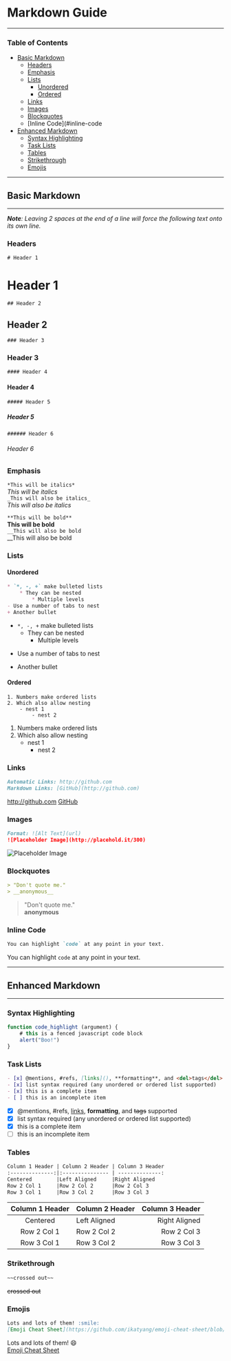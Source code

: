 # Markdown Guide
________________
### Table of Contents
- [Basic Markdown](#basic-markdown)
	- [Headers](#headers)
	- [Emphasis](#emphasis)
	- [Lists](#lists)
		- [Unordered](#unordered)
		- [Ordered](#ordered)
	- [Links](#links)
	- [Images](#images)
	- [Blockquotes](#blockquotes)
	- [Inline Code](#inline-code
- [Enhanced Markdown](#enhanced-markdown)
	- [Syntax Highlighting](#syntax-highlighting)
	- [Task Lists](#task-lists)
	- [Tables](#tables)
	- [Strikethrough](#strikethrough)
	- [Emojis](#emojis)
________________

## Basic Markdown
_________________

*__Note__: Leaving 2 spaces at the end of a line will force the following text onto its own line.*
### Headers

`# Header 1`
# Header 1
`## Header 2`
## Header 2
`### Header 3`
### Header 3
`#### Header 4`
#### Header 4
`##### Header 5`
##### Header 5
`###### Header 6`
###### Header 6

### Emphasis

`*This will be italics*`  
*This will be italics*  
`_This will also be italics_`  
_This will also be italics_  

`**This will be bold**`  
**This will be bold**  
`__This will also be bold`  
__This will also be bold  

### Lists

#### Unordered

```markdown
* `*, -, +` make bulleted lists
	* They can be nested
		* Multiple levels
- Use a number of tabs to nest
+ Another bullet
```

* `*, -, +` make bulleted lists
	* They can be nested
		* Multiple levels
- Use a number of tabs to nest
+ Another bullet

#### Ordered

```
1. Numbers make ordered lists
2. Which also allow nesting
	- nest 1
		- nest 2  
```

1. Numbers make ordered lists
2. Which also allow nesting
	- nest 1
		- nest 2  
		
### Links

```markdown
Automatic Links: http://github.com
Markdown Links: [GitHub](http://github.com)
```

http://github.com
[GitHub](http://github.com)

### Images

```markdown
Format: ![Alt Text](url)
![Placeholder Image](http://placehold.it/300)
```

![Placeholder Image](http://placehold.it/300)

### Blockquotes

```markdown
> "Don't quote me."
> __anonymous__
```

> "Don't quote me."  
> __anonymous__  

### Inline Code

```markdown
You can highlight `code` at any point in your text.
```
You can highlight `code` at any point in your text.

____________________
## Enhanced Markdown
____________________

### Syntax Highlighting
```javascript
function code_highlight (argument) {
	# this is a fenced javascript code block
	alert("Boo!")
}
```

### Task Lists

```markdown
- [x] @mentions, #refs, [links](), **formatting**, and <del>tags</del> supported
- [x] list syntax required (any unordered or ordered list supported)
- [x] this is a complete item
- [ ] this is an incomplete item
```

- [x] @mentions, #refs, [links](), **formatting**, and <del>tags</del> supported
- [x] list syntax required (any unordered or ordered list supported)
- [x] this is a complete item
- [ ] this is an incomplete item

### Tables

```markdown
Column 1 Header | Column 2 Header | Column 3 Header
:--------------:|:--------------- | --------------:
Centered        |Left Aligned     |Right Aligned
Row 2 Col 1     |Row 2 Col 2      |Row 2 Col 3     
Row 3 Col 1     |Row 3 Col 2      |Row 3 Col 3     
```

Column 1 Header | Column 2 Header | Column 3 Header
:--------------:|:--------------- | --------------:
Centered        |Left Aligned     |Right Aligned
Row 2 Col 1     |Row 2 Col 2      |Row 2 Col 3     
Row 3 Col 1     |Row 3 Col 2      |Row 3 Col 3     

### Strikethrough

```markdown
~~crossed out~~
```

~~crossed out~~

### Emojis

```markdown
Lots and lots of them! :smile:
[Emoji Cheat Sheet](https://github.com/ikatyang/emoji-cheat-sheet/blob/master/README.md)
```
Lots and lots of them! :smile:  
[Emoji Cheat Sheet](https://github.com/ikatyang/emoji-cheat-sheet/blob/master/README.md)
